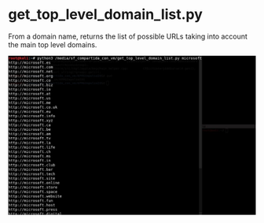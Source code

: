 # get_top_level_domain_list.py
From a domain name, returns the list of possible URLs taking into account the main top level domains.

![get_top_level_domain_list.py running](https://raw.githubusercontent.com/TresTreses/get_top_level_domain_list.py/master/screenshot.JPG)
